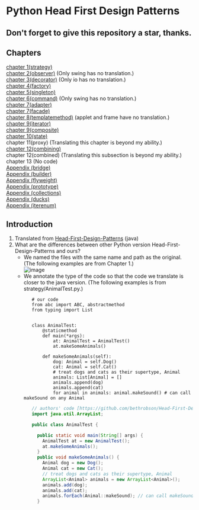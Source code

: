 # Python Head First Design Patterns  
## Don't forget to give this repository a star, thanks.  
## Chapters  
[chapter 1(strategy)](https://github.com/rebuild-123/Python-Head-First-Design-Patterns/tree/main/strategy)  
[chapter 2(observer)](https://github.com/rebuild-123/Python-Head-First-Design-Patterns/tree/main/observer) (Only swing has no translation.)  
[chapter 3(decorator)](https://github.com/rebuild-123/Python-Head-First-Design-Patterns/tree/main/decorator) (Only io has no translation.)  
[chapter 4(factory)](https://github.com/rebuild-123/Python-Head-First-Design-Patterns/tree/main/factory)  
[chapter 5(singleton)](https://github.com/rebuild-123/Python-Head-First-Design-Patterns/tree/main/singleton)  
[chapter 6(command)](https://github.com/rebuild-123/Python-Head-First-Design-Patterns/tree/main/command) (Only swing has no translation.)  
[chapter 7(adapter)](https://github.com/rebuild-123/Python-Head-First-Design-Patterns/tree/main/adapter)  
[chapter 7(facade)](https://github.com/rebuild-123/Python-Head-First-Design-Patterns/tree/main/facade/hometheater)  
[chapter 8(templatemethod)](https://github.com/rebuild-123/Python-Head-First-Design-Patterns/tree/main/templatemethod) (applet and frame have no translation.)  
[chapter 9(iterator)](https://github.com/rebuild-123/Python-Head-First-Design-Patterns/tree/main/iterator)  
[chapter 9(composite)](https://github.com/rebuild-123/Python-Head-First-Design-Patterns/tree/main/composite)  
[chapter 10(state)](https://github.com/rebuild-123/Python-Head-First-Design-Patterns/tree/main/state)  
chapter 11(proxy) (Translating this chapter is beyond my ability.)  
[chapter 12(combining)](https://github.com/rebuild-123/Python-Head-First-Design-Patterns/tree/main/combining)  
chapter 12(combined) (Translating this subsection is beyond my ability.)  
chapter 13 (No code)  
[Appendix (bridge)](https://github.com/rebuild-123/Python-Head-First-Design-Patterns/tree/main/bridge/remote)  
[Appendix (builder)](https://github.com/rebuild-123/Python-Head-First-Design-Patterns/tree/main/builder)  
[Appendix (flyweight)](https://github.com/rebuild-123/Python-Head-First-Design-Patterns/tree/main/flyweight)  
[Appendix (prototype)](https://github.com/rebuild-123/Python-Head-First-Design-Patterns/tree/main/prototype)  
[Appendix (collections)](https://github.com/rebuild-123/Python-Head-First-Design-Patterns/tree/main/collections)  
[Appendix (ducks)](https://github.com/rebuild-123/Python-Head-First-Design-Patterns/tree/main/ducks)  
[Appendix (iterenum)](https://github.com/rebuild-123/Python-Head-First-Design-Patterns/tree/main/iterenum)  

## Introduction  
1. Translated from [Head-First-Design-Patterns](https://github.com/bethrobson/Head-First-Design-Patterns) (java)  
2. What are the differences between other Python version Head-First-Design-Patterns and ours?  
     - We named the files with the same name and path as the original. (The following examples are from Chapter 1.)  
          ![image](https://user-images.githubusercontent.com/57841111/182039744-241d304f-9159-4019-bf11-8e798d4041ce.png)  
     - We annotate the type of the code so that the code we translate is closer to the java version. (The following examples is from strategy/AnimalTest.py.)   
         ```python3
            # our code
            from abc import ABC, abstractmethod
            from typing import List


            class AnimalTest:
                @staticmethod
                def main(*args):
                    at: AnimalTest = AnimalTest()
                    at.makeSomeAnimals()

                def makeSomeAnimals(self):
                    dog: Animal = self.Dog()
                    cat: Animal = self.Cat()
                    # treat dogs and cats as their supertype, Animal
                    animals: List[Animal] = []
                    animals.append(dog)
                    animals.append(cat)
                    for animal in animals: animal.makeSound() # can call makeSound on any Animal
         ```
         ```java
            // authors' code [https://github.com/bethrobson/Head-First-Design-Patterns/blob/master/src/headfirst/designpatterns/strategy/AnimalTest.java]
            import java.util.ArrayList;

            public class AnimalTest {

              public static void main(String[] args) {
                AnimalTest at = new AnimalTest();
                at.makeSomeAnimals();
              }
              public void makeSomeAnimals() {
                Animal dog = new Dog();
                Animal cat = new Cat();
                // treat dogs and cats as their supertype, Animal
                ArrayList<Animal> animals = new ArrayList<Animal>();
                animals.add(dog);
                animals.add(cat);
                animals.forEach(Animal::makeSound); // can call makeSound on any Animal
              }
         ```


